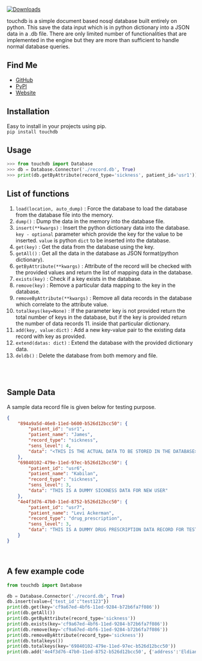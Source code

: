 [![Downloads](https://static.pepy.tech/personalized-badge/touchdb?period=total&units=international_system&left_color=grey&right_color=brightgreen&left_text=Reached)](https://pepy.tech/project/touchdb)

touchdb is a simple document based nosql database built entirely on python. This save the data input which is in python dictionary into a JSON data in a .db file.
There are only limited number of functionalities that are implemented in the engine but they are more than sufficient to handle normal database queries.
<br>
## Find Me <br>

<ul>
    <li><a href="https://github.com/KabilanMA/touchdb">GitHub</a></li>
    <li><a href="https://pypi.org/manage/project/touchdb">PyPI</a></li>
    <li><a href="https://kabilanma.github.io/touchdb/">Website</a></li>
</ul>

## Installation <br>
Easy to install in your projects using pip.<br>
`pip install touchdb`
<br>
## Usage<br>
```python
>>> from touchdb import Database
>>> db = Database.Connector('./record.db', True)
>>> print(db.getByAttribute(record_type='sickness', patient_id='usr1'))

```
## List of functions<br>
1. `load(location, auto_dump)` : Force the database to load the database from the database file into the memory.<br>
2. `dump()` : Dump the data in the memory into the database file.<br>
3. `insert(**kwargs)` : Insert the python dictionary data into the database. `key - optional` parameter which provide the key for the value to be inserted. `value` is python `dict` to be inserted into the database.<br>
4. `get(key)` : Get the data from the database using the key.<br>
5. `getAll()` : Get all the data in the database as JSON format(python dictionary).<br>
6. `getByAttribute(**kwargs)` : Attribute of the record will be checked with the provided values and return the list of mapping data in the database.<br>
7. `exists(key)` : Check if a key exists in the database.<br>
8. `remove(key)` : Remove a particular data mapping to the key in the database.<br>
9. `removeByAttribute(**kwargs)` : Remove all data records in the database which correlate to the attribute value.<br>
10. `totalkeys(key=None)` : If the parameter key is not provided return the total number of keys in the database, but if the key is provided return the number of data records 11. inside that particular dictionary.<br>
12. `add(key, value:dict)` : Add a new key-value pair to the existing data record with key as provided.<br>
13. `extend(datas: dict)` : Extend the database with the provided dictionary data.<br>
14. `deldb()` : Delete the database from both memory and file.<br>
<br>
<br>

## Sample Data
A sample data record file is given below for testing purpose.

```json
{
    "894a9a5d-46e8-11ed-b600-b526d12bcc50": {
        "patient_id": "usr1",
        "patient_name": "James",
        "record_type": "sickness",
        "sens_level": 4,
        "data": "<THIS IS THE ACTUAL DATA TO BE STORED IN THE DATABASE>"
    },
    "69840102-479e-11ed-97ec-b526d12bcc50": {
        "patient_id": "usr6",
        "patient_name": "Kabilan",
        "record_type": "sickness",
        "sens_level": 3,
        "data": "THIS IS A DUMMY SICKNESS DATA FOR NEW USER"
    },
    "4e4f3d76-47b0-11ed-8752-b526d12bcc50": {
        "patient_id": "usr7",
        "patient_name": "Levi Ackerman",
        "record_type": "drug_prescription",
        "sens_level": 3,
        "data": "THIS IS A DUMMY DRUG PRESCRIPTION DATA RECORD FOR TESTING"
    }
}
```

<br>

## A few example code<br>

```python
from touchdb import Database

db = Database.Connector('./record.db', True)
db.insert(value={'test_id':"test123"})
print(db.get(key='cf9a67ed-4bf6-11ed-9284-b72b6fa7f086'))
print(db.getAll())
print(db.getByAttribute(record_type='sickness'))
print(db.exists(key='cf9a67ed-4bf6-11ed-9284-b72b6fa7f086'))
print(db.remove(key='cf9a67ed-4bf6-11ed-9284-b72b6fa7f086'))
print(db.removeByAttribute(record_type='sickness'))
print(db.totalkeys())
print(db.totalkeys(key='69840102-479e-11ed-97ec-b526d12bcc50'))
print(db.add('4e4f3d76-47b0-11ed-8752-b526d12bcc50', {'address':'Eldian Kingdom', 'Kill count':'inf+'}))

```
